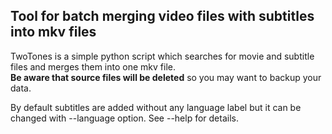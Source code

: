
## Tool for batch merging video files with subtitles into mkv files ##

TwoTones is a simple python script which searches for movie and subtitle files and merges them into one mkv file.<br />
**Be aware that source files will be deleted** so you may want to backup your data.

By default subtitles are added without any language label but it can be changed with \-\-language option. See \-\-help for details.
